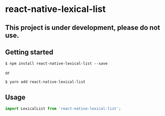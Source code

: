 # react-native-lexical-list

## This project is under development, please do not use.

## Getting started

`$ npm install react-native-lexical-list --save`

or

`$ yarn add react-native-lexical-list`

## Usage
```javascript
import LexicalList from 'react-native-lexical-list';
```
